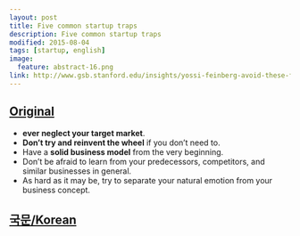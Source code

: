 ```yaml
---
layout: post
title: Five common startup traps
description: Five common startup traps
modified: 2015-08-04
tags: [startup, english]
image:
  feature: abstract-16.png
link: http://www.gsb.stanford.edu/insights/yossi-feinberg-avoid-these-five-common-startup-traps
---
```


## [Original](http://www.gsb.stanford.edu/insights/yossi-feinberg-avoid-these-five-common-startup-traps)

- **ever neglect your target market**.
- **Don’t try and reinvent the wheel** if you don’t need to.
- Have a **solid business model** from the very beginning.
- Don’t be afraid to learn from your predecessors, competitors, and similar businesses in general.
- As hard as it may be, try to separate your natural emotion from your business concept.

## [국문/Korean](http://www.memoriesreloaded.net/2015/07/5.html)
